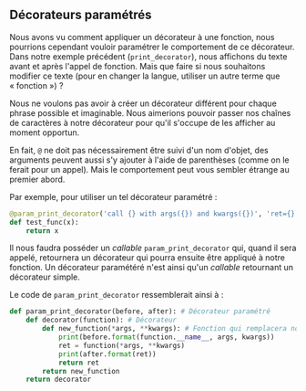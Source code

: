 ## Décorateurs paramétrés

Nous avons vu comment appliquer un décorateur à une fonction, nous pourrions cependant vouloir paramétrer le comportement de ce décorateur.
Dans notre exemple précédent (`print_decorator`), nous affichons du texte avant et après l'appel de fonction. Mais que faire si nous souhaitons modifier ce texte (pour en changer la langue, utiliser un autre terme que « fonction ») ?

Nous ne voulons pas avoir à créer un décorateur différent pour chaque phrase possible et imaginable. Nous aimerions pouvoir passer nos chaînes de caractères à notre décorateur pour qu'il s'occupe de les afficher au moment opportun.

En fait, `@` ne doit pas nécessairement être suivi d'un nom d'objet, des arguments peuvent aussi s'y ajouter à l'aide de parenthèses (comme on le ferait pour un appel).
Mais le comportement peut vous sembler étrange au premier abord.

Par exemple, pour utiliser un tel décorateur paramétré :

```python
@param_print_decorator('call {} with args({}) and kwargs({})', 'ret={}')
def test_func(x):
    return x
```

Il nous faudra posséder un *callable* `param_print_decorator` qui, quand il sera appelé, retournera un décorateur qui pourra ensuite être appliqué à notre fonction.
Un décorateur paramétéré n'est ainsi qu'un *callable* retournant un décorateur simple.

Le code de `param_print_decorator` ressemblerait ainsi à :

```python
def param_print_decorator(before, after): # Décorateur paramétré
    def decorator(function): # Décorateur
        def new_function(*args, **kwargs): # Fonction qui remplacera notre fonction décorée
            print(before.format(function.__name__, args, kwargs))
            ret = function(*args, **kwargs)
            print(after.format(ret))
            return ret
        return new_function
    return decorator
```

